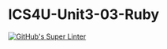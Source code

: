 # ICS4U-Unit3-03-Ruby
[![GitHub's Super Linter](https://github.com/Marlon-Poddalgoda/ICS4U-Unit3-03-Ruby/workflows/GitHub's%20Super%20Linter/badge.svg)](https://github.com/Marlon-Poddalgoda/ICS4U-Unit3-03-Ruby/actions)
